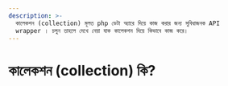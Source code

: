 ```yaml
---
description: >-
  কালেকশন (collection) মূলত php ডেটা অ্যারে দিয়ে কাজ করার জন্য সুবিধাজনক API
  wrapper । চলুন তাহলে দেখে নেয়া যাক কালেকশন দিয়ে কিভাবে কাজ করে।
---
```


# কালেকশন \(collection\) কি?


